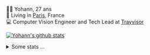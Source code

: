 <p>
  👨🏻 <bold>Yohann</bold>, 27 ans<br/>
  💼 Living in <a href="https://www.google.com/maps?q=paris">Paris</a>, France<br/>
  💻 Computer Vision Engineer and Tech Lead at <a href="https://trayvisor.com/">Trayvisor</a><br/>
</p>

<a href="https://github.com/anuraghazra/github-readme-stats"><img align="center" src="https://github-readme-stats-go94hl40s-yohann84l.vercel.app//api?username=yohann84L&show_icons=true&include_all_commits=true" alt="Yohann's github stats" /> </a>


<details>
  <summary>Some stats ...</summary><br/>
  

<!--START_SECTION:waka-->
![Code Time](http://img.shields.io/badge/Code%20Time-745%20hrs%2029%20mins-blue)

![Profile Views](http://img.shields.io/badge/Profile%20Views-0-blue)

**🐱 My GitHub Data** 

> 📦 440.6 kB Used in GitHub's Storage 
 > 
> 🏆 572 Contributions in the Year 2023
 > 
> 🚫 Not Opted to Hire
 > 
> 📜 24 Public Repositories 
 > 
> 🔑 21 Private Repositories 
 > 
**I'm an Early 🐤** 

```text
🌞 Morning                11656 commits       ████████░░░░░░░░░░░░░░░░░   30.78 % 
🌆 Daytime                21640 commits       ██████████████░░░░░░░░░░░   57.14 % 
🌃 Evening                4414 commits        ███░░░░░░░░░░░░░░░░░░░░░░   11.66 % 
🌙 Night                  160 commits         ░░░░░░░░░░░░░░░░░░░░░░░░░   00.42 % 
```
📅 **I'm Most Productive on Wednesday** 

```text
Monday                   7219 commits        █████░░░░░░░░░░░░░░░░░░░░   19.06 % 
Tuesday                  6985 commits        █████░░░░░░░░░░░░░░░░░░░░   18.44 % 
Wednesday                8405 commits        ██████░░░░░░░░░░░░░░░░░░░   22.19 % 
Thursday                 8092 commits        █████░░░░░░░░░░░░░░░░░░░░   21.37 % 
Friday                   6725 commits        ████░░░░░░░░░░░░░░░░░░░░░   17.76 % 
Saturday                 149 commits         ░░░░░░░░░░░░░░░░░░░░░░░░░   00.39 % 
Sunday                   295 commits         ░░░░░░░░░░░░░░░░░░░░░░░░░   00.78 % 
```


📊 **This Week I Spent My Time On** 

```text
🕑︎ Time Zone: Europe/Paris

💬 Programming Languages: 
JavaScript               7 hrs               ███████████████░░░░░░░░░░   58.83 % 
Python                   2 hrs 59 mins       ██████░░░░░░░░░░░░░░░░░░░   25.16 % 
SQL                      1 hr 1 min          ██░░░░░░░░░░░░░░░░░░░░░░░   08.58 % 
HTTP Request             18 mins             █░░░░░░░░░░░░░░░░░░░░░░░░   02.66 % 
YAML                     16 mins             █░░░░░░░░░░░░░░░░░░░░░░░░   02.35 % 

🔥 Editors: 
WebStorm                 7 hrs 8 mins        ███████████████░░░░░░░░░░   60.05 % 
PyCharm                  4 hrs 45 mins       ██████████░░░░░░░░░░░░░░░   39.95 % 

💻 Operating System: 
Mac                      11 hrs 53 mins      █████████████████████████   100.00 % 
```

**I Mostly Code in Python** 

```text
Python                   20 repos            ████████████░░░░░░░░░░░░░   50.00 % 
Jupyter Notebook         4 repos             ██░░░░░░░░░░░░░░░░░░░░░░░   10.00 % 
HTML                     2 repos             █░░░░░░░░░░░░░░░░░░░░░░░░   05.00 % 
JavaScript               2 repos             █░░░░░░░░░░░░░░░░░░░░░░░░   05.00 % 
Shell                    1 repo              █░░░░░░░░░░░░░░░░░░░░░░░░   02.50 % 
```




 Last Updated on 29/08/2023 00:25:33 UTC
<!--END_SECTION:waka-->
